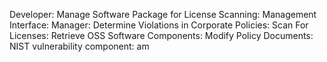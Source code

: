 Developer:
Manage Software Package for License Scanning:
Management Interface:
Manager:
Determine Violations in Corporate Policies:
Scan For Licenses:
Retrieve OSS Software Components: 
Modify Policy Documents:
NIST vulnerability component: am

